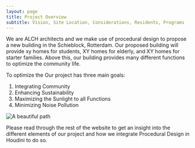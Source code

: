 ```yaml
---
layout: page
title: Project Overview
subtitle: Vision, Site Location, Considerations, Residents, Programs 
---
```


We are ALCH architects and we make use of procedural design to propose a new building in the Schieblock, Rotterdam. 
Our proposed building will provide xy homes for students, XY homes for elderly, and XY homes for starter families. 
Above this, our building provides many different functions to optimize the community life. 

To optimize the Our project has three main goals: 

1. Integrating Community 
2. Enhancing Sustainability 
3. Maximizing the Sunlight to all Functions 
4. Minimizing Noise Pollution  

![A beautiful path](.assests/img/path.jpg)


Please read through the rest of the website to get an insight into the different elements of our project and how we integrate Procedural Design in Houdini to do so. 

